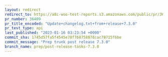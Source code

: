 ```yaml
---
layout: redirect
redirect_to: https://a8c-woo-test-reports.s3.amazonaws.com/public/pr/36409/api/index.html
pr_number: 36409
pr_title_encoded: "Update+changelog.txt+from+release+7.3.0"
pr_test_type: api
last_published: "2023-01-16 03:23:54 +0000"
commit_sha: 1745d57fa5f4545e78f768758878cac78715f6be
commit_message: "Prep trunk post release 7.3.0"
branch_name: prep/post-release-tasks-7.3.0
---
```


